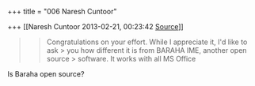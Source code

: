 +++
title = "006 Naresh Cuntoor"

+++
[[Naresh Cuntoor	2013-02-21, 00:23:42 [Source](https://groups.google.com/g/samskrita/c/fzOLGvpgqjY)]]



  

> 
> > 
> > 
> > 
> > Congratulations on your effort. While I appreciate it, I'd like to ask > you how different it is from BARAHA IME, another open source > software. It works with all MS Office  
> > 

  

Is Baraha open source?  

  

